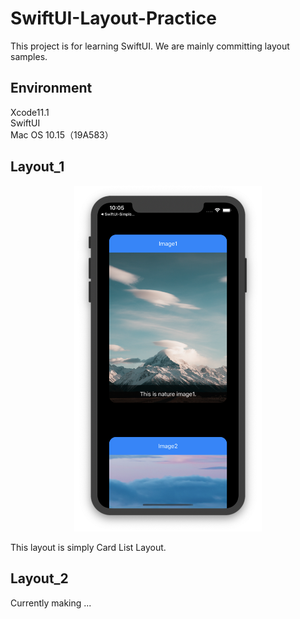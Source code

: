 # SwiftUI-Layout-Practice

This project is for learning SwiftUI.
We are mainly committing layout samples.

## Environment
Xcode11.1  
SwiftUI  
Mac OS 10.15（19A583）  

## Layout_1
<div align="center">
  <img width="300" alt="screenshot_1" src="https://github.com/kazy-dev/SwiftUI-Layout-Practice/blob/master/SwiftUI-Layout-Practice/Screenshots/topview_screenshot_1.png">
</div>

This layout is simply Card List Layout.

## Layout_2

Currently making ...  
